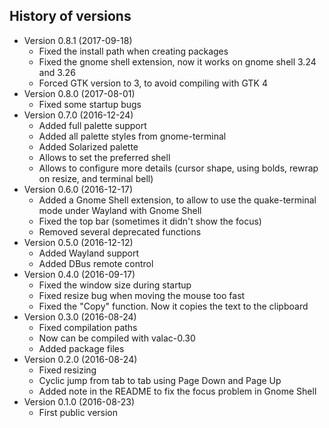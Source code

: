 ## History of versions ##
* Version 0.8.1 (2017-09-18)
   * Fixed the install path when creating packages
   * Fixed the gnome shell extension, now it works on gnome shell 3.24 and 3.26
   * Forced GTK version to 3, to avoid compiling with GTK 4
* Version 0.8.0 (2017-08-01)
   * Fixed some startup bugs
* Version 0.7.0 (2016-12-24)
   * Added full palette support
   * Added all palette styles from gnome-terminal
   * Added Solarized palette
   * Allows to set the preferred shell
   * Allows to configure more details (cursor shape, using bolds, rewrap on resize, and terminal bell)
* Version 0.6.0 (2016-12-17)
   * Added a Gnome Shell extension, to allow to use the quake-terminal mode under Wayland with Gnome Shell
   * Fixed the top bar (sometimes it didn't show the focus)
   * Removed several deprecated functions
* Version 0.5.0 (2016-12-12)
	* Added Wayland support
	* Added DBus remote control
* Version 0.4.0 (2016-09-17)
	* Fixed the window size during startup
	* Fixed resize bug when moving the mouse too fast
	* Fixed the "Copy" function. Now it copies the text to the clipboard
* Version 0.3.0 (2016-08-24)
	* Fixed compilation paths
	* Now can be compiled with valac-0.30
	* Added package files
* Version 0.2.0 (2016-08-24)
	* Fixed resizing
	* Cyclic jump from tab to tab using Page Down and Page Up
	* Added note in the README to fix the focus problem in Gnome Shell
* Version 0.1.0 (2016-08-23)
	* First public version
